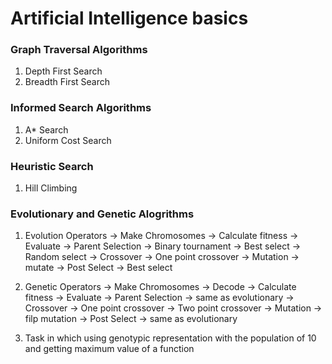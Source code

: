 # Artificial Intelligence basics


### Graph Traversal Algorithms
1. Depth First Search
2. Breadth First Search

### Informed Search Algorithms
1. A* Search
2. Uniform Cost Search

### Heuristic Search
1. Hill Climbing

### Evolutionary and Genetic Alogrithms
1. Evolution Operators
    -> Make Chromosomes
        -> Calculate fitness
        -> Evaluate
    -> Parent Selection
        -> Binary tournament
        -> Best select
        -> Random select
    -> Crossover
        -> One point crossover
    -> Mutation
        -> mutate
    -> Post Select
        -> Best select

2. Genetic Operators
    -> Make Chromosomes
        -> Decode
        -> Calculate fitness
        -> Evaluate
    -> Parent Selection
        -> same as evolutionary
    -> Crossover
        -> One point crossover
        -> Two point crossover
    -> Mutation
        -> filp mutation
    -> Post Select
        -> same as evolutionary

3. Task in which using genotypic representation with the population of 10 and getting maximum value of a function
